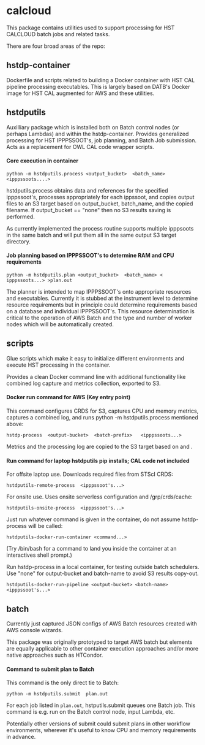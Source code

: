 # calcloud

This package contains utilities used to support processing for HST
CALCLOUD batch jobs and related tasks.

There are four broad areas of the repo:

## hstdp-container

Dockerfile and scripts related to building a Docker container with HST
CAL pipeline processing executables.  This is largely based on DATB's
Docker image for HST CAL augmented for AWS and these utilities.
		   
## hstdputils

Auxilliary package which is installed both on Batch control nodes (or
perhaps Lambdas) and within the hstdp-container.  Provides generalized
processing for HST IPPPSSOOT's, job planning, and Batch Job
submission.  Acts as a replacement for OWL CAL code wrapper scripts.

#### Core execution in container

```
python -m hstdputils.process <output_bucket>  <batch_name>  <ipppssoots....>
```

hstdputils.process obtains data and references for the specified ipppssoot's,
processes appropriately for each ippssoot,  and copies output files to an
S3 target based on output_bucket, batch_name, and the copied filename.  If
output_bucket ==  "none" then no S3 results saving is performed.

As currently implemented the process routine supports multiple ipppsoots in
the same batch and will put them all in the same output S3 target directory.

#### Job planning based on IPPPSSOOT's to determine RAM and CPU requirements

```
python -m hstdputils.plan <output_bucket>  <batch_name> < ipppssoots...> >plan.out
```

The planner is intended to map IPPPSSOOT's onto appropriate resources and
executables.   Currently it is stubbed at the instrument level to determine
resource requirements but in principle could determine requirements based on
a database and individual IPPPSSOOT's.  This resource determination is critical
to the operation of AWS Batch and the type and number of worker nodes which
will be automatically created.

## scripts

Glue scripts which make it easy to initialize different environments
and execute HST processing in the container.

Provides a clean Docker command line with additional functionality
like combined log capture and metrics collection, exported to S3.

#### Docker run command for AWS  (Key entry point)

This command configures CRDS for S3, captures CPU and memory metrics,
captures a combined log, and runs python -m hstdputils.process
mentioned above:

```
hstdp-process  <output-bucket>  <batch-prefix>   <ipppssoots...>
```

Metrics and the processing log are copied to the S3 target
based on <output-bucket> and <batch-prefix>.

#### Run command for laptop hstdputils pip installs;  CAL code not included

For offsite laptop use.  Downloads required files from STScI CRDS:

```
hstdputils-remote-process  <ipppssoot's...>
```

For onsite use.  Uses onsite serverless configuration and /grp/crds/cache:

```
hstdputils-onsite-process  <ipppssoot's...>
```

Just run whatever command is given in the container, do not assume
hstdp-process will be called:

```
hstdputils-docker-run-container <command...>
```

(Try /bin/bash for a command to land you inside the container at
an interactives shell prompt.)

Run hstdp-process in a local container, for testing outside batch
schedulers.  Use "none" for output-bucket and batch-name to avoid S3
results copy-out.

```
hstdputils-docker-run-pipeline <output-bucket> <batch-name> <ipppssoot's...>
```

## batch

Currently just captured JSON configs of AWS Batch resources created
with AWS console wizards.

This package was originally prototyped to target AWS batch but elements
are equally applicable to other container execution approaches and/or
more native approaches such as HTCondor.

#### Command to submit plan to Batch

This command is the only direct tie to Batch:

```
python -m hstdputils.submit  plan.out
```

For each job listed in `plan.out`,  hstputils.submit queues one Batch
job.   This command is e.g. run on the Batch control node, input Lambda,
etc.

Potentially other versions of submit could submit plans in other workflow
environments,  wherever it's useful to know CPU and memory requirements in
advance.

